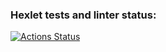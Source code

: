 ### Hexlet tests and linter status:
[![Actions Status](https://github.com/Sentenzos/java-project-99/actions/workflows/hexlet-check.yml/badge.svg)](https://github.com/Sentenzos/java-project-99/actions)